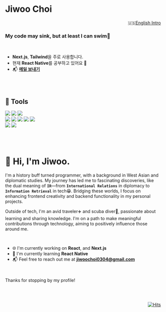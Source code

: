 # Jiwoo Choi

<p align="right">🇺🇸<a href="https://github.com/agnes0304#-hi-im-jiwoo">English Intro</a></p>

<h3>My code may sink, but at least I can swim🤿</h3>

</br>

- **Next.js**, **Tailwind**을 주로 사용합니다.
- 현재 **React Native**를 공부하고 있어요 🌱 
- 📬 **<a href='mailto:jiwoochoi0304@gmail.com'>메일 보내기</a>**

</br>
</br>

## 💼 Tools

<div>
<img src="https://img.shields.io/badge/JavaScript-F7DF1E?style=for-the-badge&logo=javascript&logoColor=white" />
<img src="https://img.shields.io/badge/TypeScript-007ACC?style=for-the-badge&logo=typescript&logoColor=white" />
<img src="https://img.shields.io/badge/Python-blue?style=for-the-badge&logo=python&logoColor=white" />
</div>
<div>
<img src="https://img.shields.io/badge/React-20232A?style=for-the-badge&logo=react&logoColor=61DAFB" />
<img src="https://img.shields.io/badge/next%20js-000000?style=for-the-badge&logo=nextdotjs&logoColor=white" />
<img src="https://img.shields.io/badge/Flask-000000?style=for-the-badge&logo=flask&logoColor=white" />
<img src="https://img.shields.io/badge/Tailwind_CSS-38B2AC?style=for-the-badge&logo=tailwind-css&logoColor=white" />
<img src="https://img.shields.io/badge/styled%20components-DB7093?style=for-the-badge&logo=styledcomponents&logoColor=white" />
</div>
<div>
<img src="https://img.shields.io/badge/MySQL-005C84?style=for-the-badge&logo=mysql&logoColor=white" />
<img src="https://img.shields.io/badge/PostgreSQL-316192?style=for-the-badge&logo=postgresql&logoColor=white" />
</div>

</br>
</br>
</br>




# 👋 Hi, I'm Jiwoo.

I'm a history buff turned programmer, with a background in West Asian and diplomatic studies. My journey has led me to fascinating discoveries, like the dual meaning of **`IR`**—from **`International Relations`** in diplomacy to **`Information Retrieval`** in tech😁. Bridging these worlds, I focus on enhancing frontend creativity and backend functionality in my personal projects.

Outside of tech, I'm an avid traveler✈️ and scuba diver🤿, passionate about learning and sharing knowledge. I'm on a path to make meaningful contributions through technology, aiming to positively influence those around me.

</br>

- 🌐 I'm currently working on **React**, and **Next.js**
- 🌱 I'm currently learning **React Native**
- 📬 Feel free to reach out me at **<a href='mailto:jiwoochoi0304@gmail.com'>jiwoochoi0304@gmail.com</a>**

</br>

Thanks for stopping by my profile!


</br></br>


<div align="right">


[![Hits](https://hits.seeyoufarm.com/api/count/incr/badge.svg?url=https%3A%2F%2Fgithub.com%2Fagnes0304&count_bg=%23AC84FF&title_bg=%233D3D3D&icon=&icon_color=%23E7E7E7&title=%F0%9F%96%90%F0%9F%8F%BB&edge_flat=true)](https://hits.seeyoufarm.com)
</div>
